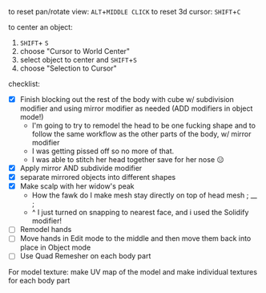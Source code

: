  to reset pan/rotate view: `ALT`+`MIDDLE CLICK`
 to reset 3d cursor: `SHIFT`+`C`
 
 to center an object:
 1. `SHIFT`+ `S`
 2. choose "Cursor to World Center"
 3. select object to center and `SHIFT`+`S`
 4. choose "Selection to Cursor"

  checklist:
  - [x] Finish blocking out the rest of the body with cube w/ subdivision modifier and using mirror modifier as needed (ADD modifiers in object mode!)
	  - I'm going to try to remodel the head to be one fucking shape and to follow the same workflow as the other parts of the body, w/ mirror modifier
	  - I was getting pissed off so no more of that.
	  - I was able to stitch her head together save for her nose 😑
- [x] Apply mirror AND subdivide modifier
- [x] separate mirrored objects into different shapes
- [x] Make scalp with her widow's peak
	- How the fawk do I make mesh stay directly on top of head mesh ; __ ;
	- ^ I just turned on snapping to nearest face, and i used the Solidify modifier!
- [ ] Remodel hands
- [ ] Move hands in Edit mode to the middle and then move them back into place in Object mode
- [ ] Use Quad Remesher on each body part

For model texture:
make UV map of the model and make individual textures for each body part